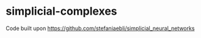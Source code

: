 # simplicial-complexes

Code built upon https://github.com/stefaniaebli/simplicial_neural_networks


